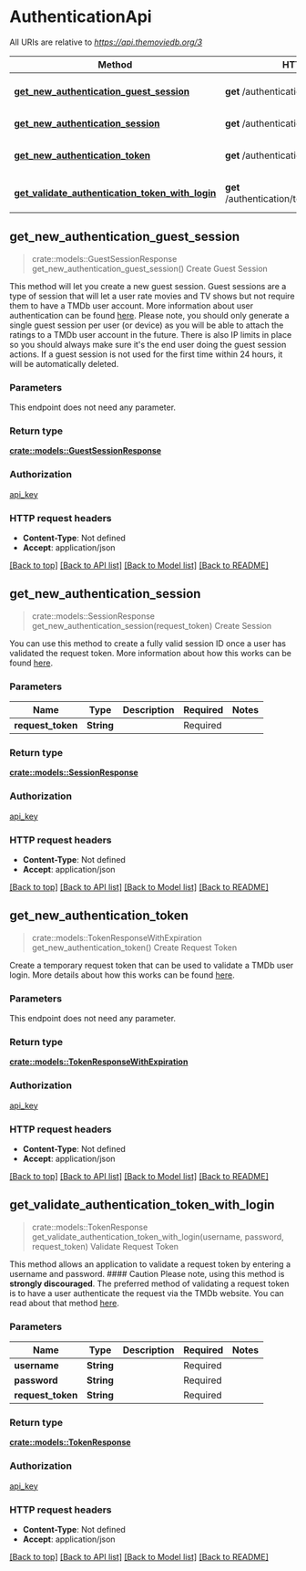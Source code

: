 # AuthenticationApi

All URIs are relative to *https://api.themoviedb.org/3*

Method | HTTP request | Description
------------- | ------------- | -------------
[**get_new_authentication_guest_session**](AuthenticationApi.md#get_new_authentication_guest_session) | **get** /authentication/guest_session/new | Create Guest Session
[**get_new_authentication_session**](AuthenticationApi.md#get_new_authentication_session) | **get** /authentication/session/new | Create Session
[**get_new_authentication_token**](AuthenticationApi.md#get_new_authentication_token) | **get** /authentication/token/new | Create Request Token
[**get_validate_authentication_token_with_login**](AuthenticationApi.md#get_validate_authentication_token_with_login) | **get** /authentication/token/validate_with_login | Validate Request Token



## get_new_authentication_guest_session

> crate::models::GuestSessionResponse get_new_authentication_guest_session()
Create Guest Session

This method will let you create a new guest session. Guest sessions are a type of session that will let a user rate movies and TV shows but not require them to have a TMDb user account. More information about user authentication can be found [here](#docTextSection:NSZtgz7zptsiLYxXZ).  Please note, you should only generate a single guest session per user (or device) as you will be able to attach the ratings to a TMDb user account in the future. There is also IP limits in place so you should always make sure it's the end user doing the guest session actions.  If a guest session is not used for the first time within 24 hours, it will be automatically deleted.

### Parameters

This endpoint does not need any parameter.

### Return type

[**crate::models::GuestSessionResponse**](GuestSessionResponse.md)

### Authorization

[api_key](../README.md#api_key)

### HTTP request headers

- **Content-Type**: Not defined
- **Accept**: application/json

[[Back to top]](#) [[Back to API list]](../README.md#documentation-for-api-endpoints) [[Back to Model list]](../README.md#documentation-for-models) [[Back to README]](../README.md)


## get_new_authentication_session

> crate::models::SessionResponse get_new_authentication_session(request_token)
Create Session

You can use this method to create a fully valid session ID once a user has validated the request token. More information about how this works can be found [here](#docTextSection:NSZtgz7zptsiLYxXZ).

### Parameters


Name | Type | Description  | Required | Notes
------------- | ------------- | ------------- | ------------- | -------------
**request_token** | **String** |  | Required | 

### Return type

[**crate::models::SessionResponse**](SessionResponse.md)

### Authorization

[api_key](../README.md#api_key)

### HTTP request headers

- **Content-Type**: Not defined
- **Accept**: application/json

[[Back to top]](#) [[Back to API list]](../README.md#documentation-for-api-endpoints) [[Back to Model list]](../README.md#documentation-for-models) [[Back to README]](../README.md)


## get_new_authentication_token

> crate::models::TokenResponseWithExpiration get_new_authentication_token()
Create Request Token

Create a temporary request token that can be used to validate a TMDb user login. More details about how this works can be found [here](#docTextSection:NSZtgz7zptsiLYxXZ).

### Parameters

This endpoint does not need any parameter.

### Return type

[**crate::models::TokenResponseWithExpiration**](TokenResponseWithExpiration.md)

### Authorization

[api_key](../README.md#api_key)

### HTTP request headers

- **Content-Type**: Not defined
- **Accept**: application/json

[[Back to top]](#) [[Back to API list]](../README.md#documentation-for-api-endpoints) [[Back to Model list]](../README.md#documentation-for-models) [[Back to README]](../README.md)


## get_validate_authentication_token_with_login

> crate::models::TokenResponse get_validate_authentication_token_with_login(username, password, request_token)
Validate Request Token

This method allows an application to validate a request token by entering a username and password.  #### Caution Please note, using this method is **strongly discouraged**. The preferred method of validating a request token is to have a user authenticate the request via the TMDb website. You can read about that method [here](#docTextSection:NSZtgz7zptsiLYxXZ).

### Parameters


Name | Type | Description  | Required | Notes
------------- | ------------- | ------------- | ------------- | -------------
**username** | **String** |  | Required | 
**password** | **String** |  | Required | 
**request_token** | **String** |  | Required | 

### Return type

[**crate::models::TokenResponse**](TokenResponse.md)

### Authorization

[api_key](../README.md#api_key)

### HTTP request headers

- **Content-Type**: Not defined
- **Accept**: application/json

[[Back to top]](#) [[Back to API list]](../README.md#documentation-for-api-endpoints) [[Back to Model list]](../README.md#documentation-for-models) [[Back to README]](../README.md)

